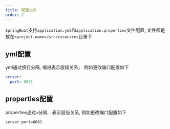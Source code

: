 ```yaml
---
title: 配置文件
order: 2
---
```


`SpringBoot`支持`application.yml`和`application.properties`文件配置, 文件都是放在`<project-name>/src/resources`目录下


## yml配置

yml通过换行分隔, 缩进表示层级关系， 例如更改端口配置如下

```yaml
server:
  port: 8081
```

## properties配置

properties通过`=`分隔, `.`表示层级关系, 例如更改端口配置如下

```html
server.port=8081
```

